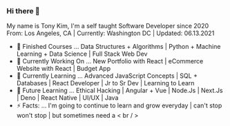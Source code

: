 ### Hi there 👋

My name is Tony Kim, I'm a self taught Software Developer since 2020 <br> From: Los Angeles, CA | Currently: Washington DC | Updated: 06.13.2021

- 🚀 Finished Courses ... Data Structures + Algorithms | Python + Machine Learning + Data Science | Full Stack Web Dev 
- 🔭 Currently Working On ... New Portfolio with React | eCommerce Website with React | Budget App 
- 🦉 Currently Learning ... Advanced JavaScript Concepts | SQL + Databases | React Developer | Jr to Sr Dev | Learning to Learn 
- 💪 Future Learning ... Ethical Hacking | Angular + Vue | Node.Js | Next.Js | Deno | React Native | UI/UX | Java 
- ⚡ Facts: ...  I'm going to continue to learn and grow everyday | can't stop won't stop |  but sometimes need a < br / >
